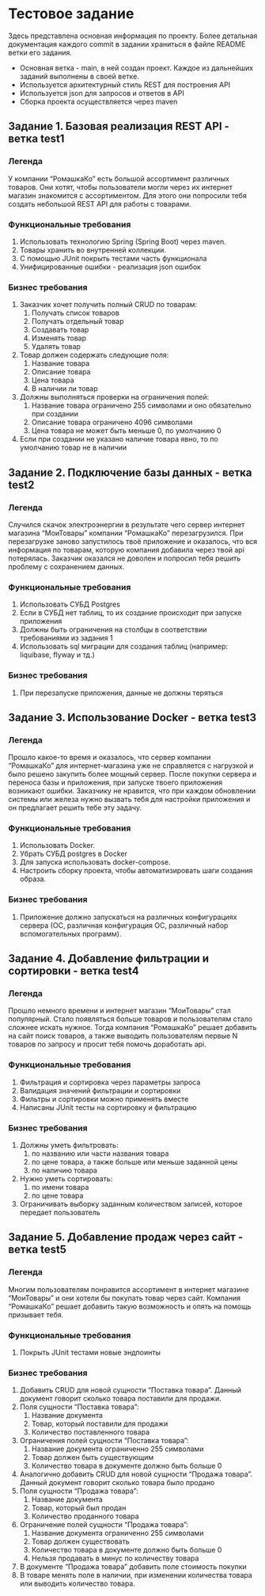 # Тестовое задание

Здесь представлена основная информация по проекту. Более детальная документация каждого commit в задании храниться в
файле README ветки его задания.

* Основная ветка - main, в ней создан проект. Каждое из дальнейших заданий выполнены в своей ветке.
* Используется архитектурный стиль REST для построения API
* Используется json для запросов и ответов в API
* Сборка проекта осуществляется через maven

## Задание 1. Базовая реализация REST API - ветка test1

### Легенда

У компании “РомашкаКо” есть большой ассортимент различных товаров. Они хотят, чтобы пользователи могли через их интернет
магазин знакомится с ассортиментом. Для этого они попросили тебя создать небольшой REST API для работы с товарами.

### Функциональные требования

1. Использовать технологию Spring (Spring Boot) через maven.
2. Товары хранить во внутренней коллекции.
3. С помощью JUnit покрыть тестами часть функционала
4. Унифицированные ошибки - реализация json ошибок

### Бизнес требования

1. Заказчик хочет получить полный CRUD по товарам:
    1. Получать список товаров
    2. Получать отдельный товар
    3. Создавать товар
    4. Изменять товар
    5. Удалять товар
2. Товар должен содержать следующие поля:
    1. Название товара
    2. Описание товара
    3. Цена товара
    4. В наличии ли товар
3. Должны выполняться проверки на ограничения полей:
    1. Название товара ограничено 255 символами и оно обязательно при создании
    2. Описание товара ограничено 4096 символами
    3. Цена товара не может быть меньше 0, по умолчанию 0
4. Если при создании не указано наличие товара явно, то по умолчанию товар не в наличии

## Задание 2. Подключение базы данных - ветка test2

### Легенда

Случился скачок электроэнергии в результате чего сервер интернет магазина “МоиТовары” компании “РомашкаКо”
перезагрузился.
При перезагрузке заново запустилось твоё приложение и оказалось, что вся информация по товарам,
которую компания добавила через твой api потерялась. Заказчик оказался не доволен и попросил тебя решить проблему
с сохранением данных.

### Функциональные требования

1. Использовать СУБД Postgres
2. Если в СУБД нет таблиц, то их создание происходит при запуске приложения
3. Должны быть ограничения на столбцы в соответствии требованиями из задания 1
4. Использовать sql миграции для создания таблиц (например: liquibase, flyway и тд.)

### Бизнес требования

1. При перезапуске приложения, данные не должны теряться

## Задание 3. Использование Docker - ветка test3

### Легенда

Прошло какое-то время и оказалось, что сервер компании “РомашкаКо” для интернет-магазина уже не справляется с нагрузкой
и было решено закупить более мощный сервер. После покупки сервера и переноса базы и приложения,
при запуске твоего приложения возникают ошибки. Заказчику не нравится, что при каждом обновлении системы
или железа нужно вызвать тебя для настройки приложения и он предлагает решить тебе эту задачу.

### Функциональные требования

1. Использовать Docker.
2. Убрать СУБД postgres в Docker
3. Для запуска использовать docker-compose.
4. Настроить сборку проекта, чтобы автоматизировать шаги создания образа.

### Бизнес требования

1. Приложение должно запускаться на различных конфигурациях сервера (ОС, различная конфигурация ОС, различный набор
   вспомогательных программ).

## Задание 4. Добавление фильтрации и сортировки - ветка test4

### Легенда

Прошло немного времени и интернет магазин “МоиТовары” стал популярный. Стало появляться больше товаров и пользователям
стало сложнее искать нужное. Тогда компания “РомашкаКо” решает добавить на сайт поиск товаров, а также выводить
пользователям
первые N товаров по запросу и просит тебя помочь доработать api.

### Функциональные требования

1. Фильтрация и сортировка через параметры запроса
2. Валидация значений фильтрации и сортировки
3. Фильтры и сортировки можно применять вместе
4. Написаны JUnit тесты на сортировку и фильтрацию

### Бизнес требования

1. Должны уметь фильтровать:
    1. по названию или части названия товара
    2. по цене товара, а также больше или меньше заданной цены
    3. по наличию товара
2. Нужно уметь сортировать:
    1. по имени товара
    2. по цене товара
3. Ограничивать выборку заданным количеством записей, которое передает пользователь

## Задание 5. Добавление продаж через сайт - ветка test5

### Легенда

Многим пользователям понравится ассортимент в интернет магазине “МоиТовары” и они хотели бы покупать товар через сайт.
Компания “РомашкаКо” решает добавить такую возможность и опять на помощь призывает тебя.

### Функциональные требования

1. Покрыть JUnit тестами новые эндпоинты

### Бизнес требования

1. Добавить CRUD для новой сущности “Поставка товара”. Данный документ говорит сколько товара поставили для продажи.
2. Поля сущности “Поставка товара”:
    1. Название документа
    2. Товар, который поставили для продажи
    3. Количество поставленного товара
3. Ограничения полей сущности “Поставка товара”:
    1. Название документа ограниченно 255 символами
    2. Товар должен быть существующим
    3. Количество товара в документе должно быть больше 0
4. Аналогично добавить CRUD для новой сущности “Продажа товара”. Данный документ говорит сколько товара было продано
5. Поля сущности “Продажа товара”:
    1. Название документа
    2. Товар, который был продан
    3. Количество проданного товара
6. Ограничение полей сущности “Продажа товара”:
    1. Название документа ограниченно 255 символами
    2. Товар должен существовать
    3. Количество товара в документе должно быть больше 0
    4. Нельзя продавать в минус по количеству товара
7. В документе “Продажа товара” добавить поле стоимость покупки
8. В товаре менять поле в наличии, при изменении количества товара или выводить количество товара.